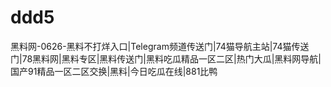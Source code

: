 # ddd5
黑料网-0626-黑料不打烊入口|Telegram频道传送门|74猫导航主站|74猫传送门|78黑料网|黑料专区|黑料传送门|黑料吃瓜精品一区二区|热门大瓜|黑料网导航|国产91精品一区二区交换|黑料|今日吃瓜在线|881比鸭
